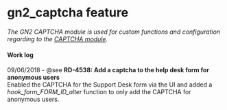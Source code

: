 # gn2_captcha feature

_The GN2 CAPTCHA module is used for custom functions and configuration regarding to the [CAPTCHA module](https://www.drupal.org/project/captcha)._

#### Work log
09/06/2018 - @see **RD-4538: Add a captcha to the help desk form for anonymous users**  
Enabled the CAPTCHA for the Support Desk form via the UI and added a _hook_form_FORM_ID_alter_ function to only add the CAPTCHA for anonymous users.